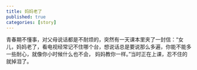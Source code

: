 ```yaml
---
title: 妈妈老了
published: true
categories: [story]
---
```


青春期不懂事，对父母说话都是不耐烦的，突然有一天课本里夹了一封信：“女儿，妈妈老了，看电视经常记不住哪个台，想说话总是要说那么多遍，你能不能多一些耐心，就像你小时候什么也不会， 妈妈教你一样。”当时正在上课，忍不住的就掉泪了。

